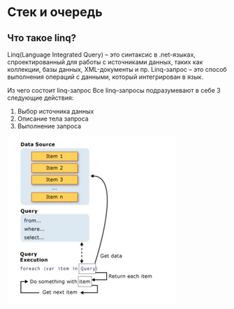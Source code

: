 # Стек и очередь

## Что такое linq?

Linq(Language Integrated Query) – это синтаксис в .net-языках, спроектированный для работы с источниками данных, таких как коллекции, базы данных, XML-документы и пр.
Linq-запрос – это способ выполнения операций с данными, который интегрирован в язык.

Из чего состоит linq-запрос
Все linq–запросы подразумевают в
себе 3 следующие действия:
1. Выбор источника данных
2. Описание тела запроса
3. Выполнение запроса


![Image alt](https://github.com/IlyaGall/C-/blob/main/25%20LINQ%20%D0%B7%D0%B0%D0%BF%D1%80%D0%BE%D1%81%D1%8B/img/1.JPG)



